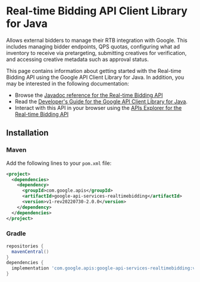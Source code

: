 # Real-time Bidding API Client Library for Java

Allows external bidders to manage their RTB integration with Google. This includes managing bidder endpoints, QPS quotas, configuring what ad inventory to receive via pretargeting, submitting creatives for verification, and accessing creative metadata such as approval status.

This page contains information about getting started with the Real-time Bidding API
using the Google API Client Library for Java. In addition, you may be interested
in the following documentation:

* Browse the [Javadoc reference for the Real-time Bidding API][javadoc]
* Read the [Developer's Guide for the Google API Client Library for Java][google-api-client].
* Interact with this API in your browser using the [APIs Explorer for the Real-time Bidding API][api-explorer]

## Installation

### Maven

Add the following lines to your `pom.xml` file:

```xml
<project>
  <dependencies>
    <dependency>
      <groupId>com.google.apis</groupId>
      <artifactId>google-api-services-realtimebidding</artifactId>
      <version>v1-rev20220730-2.0.0</version>
    </dependency>
  </dependencies>
</project>
```

### Gradle

```gradle
repositories {
  mavenCentral()
}
dependencies {
  implementation 'com.google.apis:google-api-services-realtimebidding:v1-rev20220730-2.0.0'
}
```

[javadoc]: https://googleapis.dev/java/google-api-services-realtimebidding/latest/index.html
[google-api-client]: https://github.com/googleapis/google-api-java-client/
[api-explorer]: https://developers.google.com/apis-explorer/#p/realtimebidding/v1/
